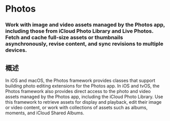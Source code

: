 # Photos 
### Work with image and video assets managed by the Photos app, including those from iCloud Photo Library and Live Photos. Fetch and cache full-size assets or thumbnails asynchronously, revise content, and sync revisions to multiple devices.
## 概述
In iOS and macOS, the Photos framework provides classes that support building photo editing extensions for the Photos app. In iOS and tvOS, the Photos framework also provides direct access to the photo and video assets managed by the Photos app, including the iCloud Photo Library. Use this framework to retrieve assets for display and playback, edit their image or video content, or work with collections of assets such as albums, moments, and iCloud Shared Albums.
